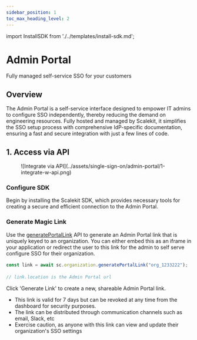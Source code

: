 ```yaml
---
sidebar_position: 1
toc_max_heading_level: 2
---
```


import InstallSDK from './../templates/install-sdk.md';

# Admin Portal

<Subtitle>Fully managed self-service SSO for your customers</Subtitle>

## Overview

The Admin Portal is a self-service interface designed to empower IT admins to configure SSO independently, thereby reducing the demand on engineering resources. Fully hosted and managed by Scalekit, it simplifies the SSO setup process with comprehensive IdP-specific documentation, ensuring a fast and secure integration with just a few lines of code.

## 1. Access via API

<figure className='width-50'>![Integrate via API](../assets/single-sign-on/admin-portal/1-integrate-w-api.png)</figure>

### Configure SDK

Begin by installing the Scalekit SDK, which provides necessary tools for creating a secure and efficient connection to the Admin Portal.

<InstallSDK />

### Generate Magic Link

Use the [generatePortalLink](/api-reference#tag/customer-portal/put/api/v1/organizations/{id}/portal_links) API to generate an Admin Portal link that is uniquely keyed to an organization. You can either embed this as an iframe in your application or redirect the user to this link for the admin to self serve configure SSO for their organization.

<Tabs groupId="tech-stack">
<TabItem value="nodejs" label="Node.js">

```javascript showLineNumbers
const link = await sc.organization.generatePortalLink("org_1233222");

// link.location is the Admin Portal url
```

 </TabItem>
<!--<TabItem value="py" label="Python">

```python
# write python code here
```

</TabItem>
<TabItem value="golang" label="Go">

```go
// write go code here
```

</TabItem> -->
</Tabs>

**Note**:

- This link is designed for one-time use, expiring after 5 minutes or upon its initial access.
- Once activated, the IT admin can configure SSO for a longer period of time. The session will remain active until the setup is complete.
- Depending on your UX strategy, you may choose to redirect the IT admin to this link or embed it within your application as an iframe, allowing configuration without navigating away from your product.

## 2. Access via Sharing Links

Log in to your Scalekit Dashboard and navigate to the desired organization's overview section.

<figure className='width-50'>![Integrate via Shareable Link](../assets/single-sign-on/admin-portal/2-sharable-link.png)</figure>

### Generate Link

<!-- <Show screenshot> -->

Click 'Generate Link' to create a new, shareable Admin Portal link.

- This link is valid for 7 days but can be revoked at any time from the dashboard for security purposes.
- The link can be distributed through communication channels such as email, Slack, etc
- Exercise caution, as anyone with this link can view and update their organization's SSO settings
